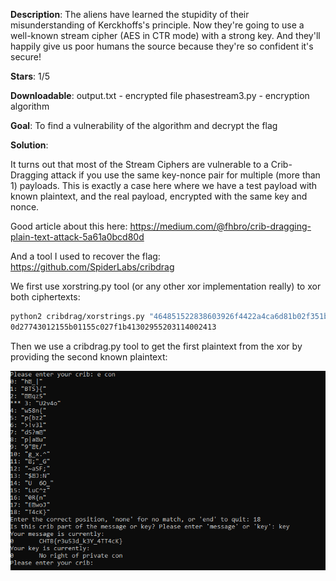 **Description**: The aliens have learned the stupidity of their misunderstanding of Kerckhoffs's principle. Now they're going to use a well-known stream cipher (AES in CTR mode) with a strong key. And they'll happily give us poor humans the source because they're so confident it's secure!

**Stars**: 1/5

**Downloadable**:
output.txt - encrypted file
phasestream3.py - encryption algorithm

**Goal**: To find a vulnerability of the algorithm and decrypt the flag

**Solution**: 

It turns out that most of the Stream Ciphers are vulnerable to a Crib-Dragging attack if you use the same key-nonce pair for multiple (more than 1) payloads. This is exactly a case here where we have a test payload with known plaintext, and the real payload, encrypted with the same key and nonce.

Good article about this here: https://medium.com/@fhbro/crib-dragging-plain-text-attack-5a61a0bcd80d

And a tool I used to recover the flag: https://github.com/SpiderLabs/cribdrag

We first use xorstring.py tool (or any other xor implementation really) to xor both ciphertexts:

```bash
python2 cribdrag/xorstrings.py "464851522838603926f4422a4ca6d81b02f351b454e6f968a324fcc77da30cf979eec57c8675de3bb92f6c21730607066226780a8d4539fcf67f9f5589d150a6c7867140b5a63de2971dc209f480c270882194f288167ed910b64cf627ea6392456fa1b648afd0b239b59652baedc595d4f87634cf7ec4262f8c9581d7f56dc6f836cfe696518ce434ef4616431d4d1b361c" "4b6f25623a2d3b3833a8405557e7e83257d360a054c2ea"
0d27743012155b01155c027f1b41302955203114002413
```

Then we use a cribdrag.py tool to get the first plaintext from the xor by providing the second known plaintext:

![Crib dragging](writeup/cribdragging.png)